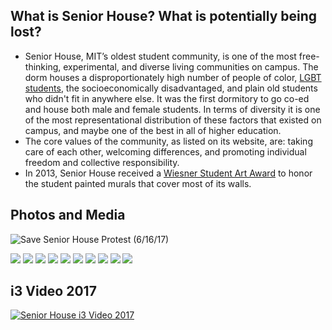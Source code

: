 ## What is Senior House? What is potentially being lost?
- Senior House, MIT’s oldest student community, is one of the most free-thinking, experimental, and diverse living communities on campus. The dorm houses a disproportionately high number of people of color, [LGBT students](http://livingpink.mit.edu/senior.php), the socioeconomically disadvantaged, and plain old students who didn't fit in anywhere else. It was the first dormitory to go co-ed and house both male and female students. In terms of diversity it is one of the most representational distribution of these factors that existed on campus, and maybe one of the best in all of higher education.
- The core values of the community, as listed on its website, are: taking care of each other, welcoming differences, and promoting individual freedom and collective responsibility.
- In 2013, Senior House received a [Wiesner Student Art Award](http://arts.mit.edu/wiesner-awards/) to honor the student painted murals that cover most of its walls. 
## Photos and Media
![Save Senior House Protest (6/16/17)](https://youtu.be/kmduWIIXTcw)
<div class="photos">
<img class = "custom-pic" src="https://d2mxuefqeaa7sj.cloudfront.net/s_85F9AF03B0C109BC4609755B204AD0FD19001DF3F730EA49B8DBB9403C0D4F7F_1497661454581_ripseniorhaus.jpg">

<img class = "custom-pic" src="https://d2mxuefqeaa7sj.cloudfront.net/s_1049A7C524F4C89FC16035B72294E8EEC351B8F1CBB7A63728198F5A75C5A558_1497888797714_19148896_10209242608287504_5044974572504197374_n.jpeg">


<img  class = "custom-pic" src="https://d2mxuefqeaa7sj.cloudfront.net/s_1049A7C524F4C89FC16035B72294E8EEC351B8F1CBB7A63728198F5A75C5A558_1497888797742_19149200_10154440859792373_4856229642680038529_n.jpeg">


<img class = "custom-pic" src="https://d2mxuefqeaa7sj.cloudfront.net/s_1049A7C524F4C89FC16035B72294E8EEC351B8F1CBB7A63728198F5A75C5A558_1497888797873_Kyle+Dominguez+-+20170616_152531.jpeg">


<img class = "custom-pic" src="https://d2mxuefqeaa7sj.cloudfront.net/s_1049A7C524F4C89FC16035B72294E8EEC351B8F1CBB7A63728198F5A75C5A558_1497888797727_19149191_10209242608767516_8900206265172930139_n.jpeg">


<img class = "custom-pic" src="https://d2mxuefqeaa7sj.cloudfront.net/s_1049A7C524F4C89FC16035B72294E8EEC351B8F1CBB7A63728198F5A75C5A558_1497888797800_Megan+Levin+-+IMG_1921.jpeg">

<img class = "custom-pic" src="https://d2mxuefqeaa7sj.cloudfront.net/s_1049A7C524F4C89FC16035B72294E8EEC351B8F1CBB7A63728198F5A75C5A558_1497888797860_Kyle+Dominguez+-+20170616_163907.jpeg">


<img class = "custom-pic" src="https://d2mxuefqeaa7sj.cloudfront.net/s_1049A7C524F4C89FC16035B72294E8EEC351B8F1CBB7A63728198F5A75C5A558_1497888797753_19225094_10209242608207502_8762610773150739182_n.jpeg">


<img class = "custom-pic" src="https://d2mxuefqeaa7sj.cloudfront.net/s_1049A7C524F4C89FC16035B72294E8EEC351B8F1CBB7A63728198F5A75C5A558_1497888797842_19225263_10209242608247503_3317202621759418887_n.jpeg">


<img class = "custom-pic" src="https://d2mxuefqeaa7sj.cloudfront.net/s_1049A7C524F4C89FC16035B72294E8EEC351B8F1CBB7A63728198F5A75C5A558_1497888797891_Megan+Levin+-+IMG_1922.jpeg">


</div>

## i3 Video 2017

[![Senior House i3 Video 2017](http://img.youtube.com/vi/ubp4CbNvEkE/0.jpg)](https://youtu.be/ubp4CbNvEkE "Senior House i3 Video 2017")



